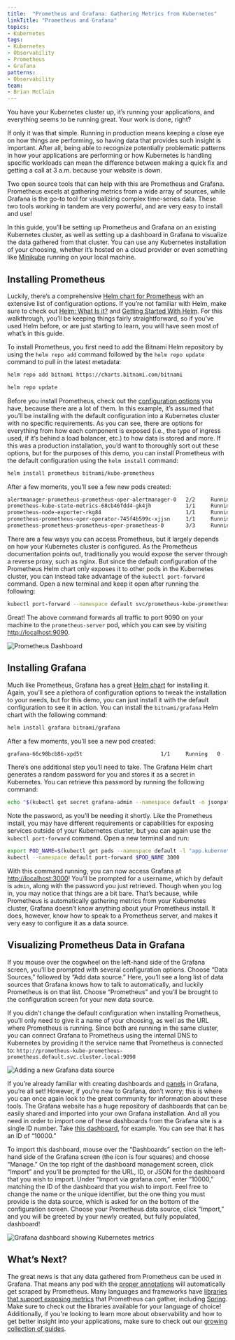 ```yaml
---
title:  "Prometheus and Grafana: Gathering Metrics from Kubernetes"
linkTitle: "Prometheus and Grafana"
topics:
- Kubernetes
tags:
- Kubernetes
- Observability
- Prometheus
- Grafana
patterns:
- Observability
team:
- Brian McClain
---
```


You have your Kubernetes cluster up, it’s running your applications, and everything seems to be running great. Your work is done, right?

If only it was that simple. Running in production means keeping a close eye on how things are performing, so having data that provides such insight is important. After all, being able to recognize potentially problematic patterns in how your applications are performing or how Kubernetes is handling specific workloads can mean the difference between making a quick fix and getting a call at 3 a.m. because your website is down.

Two open source tools that can help with this are Prometheus and Grafana. Prometheus excels at gathering metrics from a wide array of sources, while Grafana is the go-to tool for visualizing complex time-series data. These two tools working in tandem are very powerful, and are very easy to install and use!

In this guide, you’ll be setting up Prometheus and Grafana on an existing Kubernetes cluster, as well as setting up a dashboard in Grafana to visualize the data gathered from that cluster. You can use any Kubernetes installation of your choosing, whether it’s hosted on a cloud provider or even something like [Minikube](https://minikube.sigs.k8s.io/docs/) running on your local machine.

## Installing Prometheus

Luckily, there’s a comprehensive [Helm chart for Prometheus](https://github.com/bitnami/charts/tree/master/bitnami/kube-prometheus) with an extensive list of configuration options. If you’re not familiar with Helm, make sure to check out [Helm: What Is it?](/guides/kubernetes/helm-what-is/) and [Getting Started With Helm](/guides/kubernetes/helm-gs/). For this walkthrough, you’ll be keeping things fairly straightforward, so if you’ve used Helm before, or are just starting to learn, you will have seen most of what’s in this guide.

To install Prometheus, you first need to add the Bitnami Helm repository by using the `helm repo add` command followed by the `helm repo update` command to pull in the latest metadata:

```bash
helm repo add bitnami https://charts.bitnami.com/bitnami
```

```bash
helm repo update
```

Before you install Prometheus, check out the [configuration options](https://github.com/bitnami/charts/tree/master/bitnami/kube-prometheus#parameters) you have, because there are a lot of them. In this example, it’s assumed that you’ll be installing with the default configuration into a Kubernetes cluster with no specific requirements. As you can see, there are options for everything from how each component is exposed (i.e., the type of ingress used, if it’s behind a load balancer, etc.) to how data is stored and more. If this was a production installation, you’d want to thoroughly sort out these options, but for the purposes of this demo, you can install Prometheus with the default configuration using the `helm install` command:

```bash
helm install prometheus bitnami/kube-prometheus
```

After a few moments, you’ll see a few new pods created:

```bash
alertmanager-prometheus-prometheus-oper-alertmanager-0   2/2     Running   0          25m
prometheus-kube-state-metrics-68cb46fdd4-gk4jh           1/1     Running   0          25m
prometheus-node-exporter-rkg84                           1/1     Running   0          25m
prometheus-prometheus-oper-operator-745f4b599c-xjjsn     1/1     Running   0          25m
prometheus-prometheus-prometheus-oper-prometheus-0       3/3     Running   1          25m
```

There are a few ways you can access Prometheus, but it largely depends on how your Kubernetes cluster is configured. As the Prometheus documentation points out, traditionally you would expose the server through a reverse proxy, such as nginx. But since the default configuration of the Prometheus Helm chart only exposes it to other pods in the Kubernetes cluster, you can instead take advantage of the `kubectl port-forward` command. Open a new terminal and keep it open after running the following:

```bash
kubectl port-forward --namespace default svc/prometheus-kube-prometheus-prometheus 9090:9090
```

Great! The above command forwards all traffic to port 9090 on your machine to the `prometheus-server` pod, which you can see by visiting [http://localhost:9090](http://localhost:9090).

![Prometheus Dashboard](/images/guides/kubernetes/prometheus-grafana/prometheus-001.png)

## Installing Grafana

Much like Prometheus, Grafana has a great [Helm chart](https://hub.helm.sh/charts/bitnami/grafana) for installing it. Again, you’ll see a plethora of configuration options to tweak the installation to your needs, but for this demo, you can just install it with the default configuration to see it in action. You can install the `bitnami/grafana` Helm chart with the following command:

```bash
helm install grafana bitnami/grafana
```

After a few moments, you’ll see a new pod created:

```bash
grafana-66c98bcb86-xpd5t                         1/1     Running   0          2d23h
```

There’s one additional step you’ll need to take. The Grafana Helm chart generates a random password for you and stores it as a secret in Kubernetes. You can retrieve this password by running the following command:

```bash
echo "$(kubectl get secret grafana-admin --namespace default -o jsonpath="{.data.GF_SECURITY_ADMIN_PASSWORD}" | base64 --decode)"
```

Note the password, as you’ll be needing it shortly. Like the Prometheus install, you may have different requirements or capabilities for exposing services outside of your Kubernetes cluster, but you can again use the `kubectl port-forward` command. Open a new terminal and run:

```bash
export POD_NAME=$(kubectl get pods --namespace default -l "app.kubernetes.io/name=grafana,app.kubernetes.io/instance=grafana" -o jsonpath="{.items[0].metadata.name}")
kubectl --namespace default port-forward $POD_NAME 3000
```

With this command running, you can now access Grafana at [http://localhost:3000](http://localhost:3000)! You’ll be prompted for a username, which by default is `admin`, along with the password you just retrieved. Though when you log in, you may notice that things are a bit bare. That’s because, while Prometheus is automatically gathering metrics from your Kubernetes cluster, Grafana doesn’t know anything about your Prometheus install. It does, however, know how to speak to a Prometheus server, and makes it very easy to configure it as a data source. 

## Visualizing Prometheus Data in Grafana

If you mouse over the cogwheel on the left-hand side of the Grafana screen, you’ll be prompted with several configuration options. Choose “Data Sources,” followed by “Add data source.” Here, you’ll see a long list of data sources that Grafana knows how to talk to automatically, and luckily Prometheus is on that list. Choose “Prometheus” and you’ll be brought to the configuration screen for your new data source.

If you didn’t change the default configuration when installing Prometheus, you’ll only need to give it a name of your choosing, as well as the URL where Prometheus is running. Since both are running in the same cluster, you can connect Grafana to Prometheus using the internal DNS to Kubernetes by providing it the service name that Prometheus is connected to: `http://prometheus-kube-prometheus-prometheus.default.svc.cluster.local:9090`

![Adding a new Grafana data source](/images/guides/kubernetes/prometheus-grafana/prometheus-002.png)

If you’re already familiar with creating dashboards and [panels](https://grafana.com/docs/grafana/latest/panels/panels-overview/) in Grafana, you’re all set! However, if you’re new to Grafana, don’t worry; this is where you can once again look to the great community for information about these tools. The Grafana website has a huge repository of dashboards that can be easily shared and imported into your own Grafana installation. And all you need in order to import one of these dashboards from the Grafana site is a single ID number. Take [this dashboard](https://grafana.com/grafana/dashboards/10000), for example. You can see that it has an ID of “10000.”

To import this dashboard, mouse over the “Dashboards” section on the left-hand side of the Grafana screen (the icon is four squares) and choose “Manage.” On the top right of the dashboard management screen, click “Import” and you’ll be prompted for the URL, ID, or JSON for the dashboard that you wish to import. Under “Import via grafana.com,” enter “10000,” matching the ID of the dashboard that you wish to import. Feel free to change the name or the unique identifier, but the one thing you must provide is the data source, which is asked for on the bottom of the configuration screen. Choose your Prometheus data source, click “Import,” and you will be greeted by your newly created, but fully populated, dashboard!

![Grafana dashboard showing Kubernetes metrics](/images/guides/kubernetes/prometheus-grafana/prometheus-003.png)

## What’s Next?

The great news is that any data gathered from Prometheus can be used in Grafana. That means any pod with the [proper annotations](https://github.com/helm/charts/tree/master/stable/prometheus#scraping-pod-metrics-via-annotations) will automatically get scraped by Prometheus. Many languages and frameworks have [libraries that support exposing metrics](https://prometheus.io/docs/instrumenting/clientlibs/) that Prometheus can gather, including [Spring](https://docs.spring.io/spring-boot/docs/current/reference/html/production-ready-features.html#production-ready-metrics-export-prometheus). Make sure to check out the libraries available for your language of choice! Additionally, if you're looking to learn more about observability and how to get better insight into your applications, make sure to check out our [growing collection of guides](/patterns/observability/).